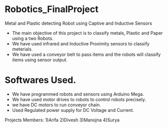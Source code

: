 # Robotics_FinalProject
Metal and Plastic detecting Robot using Captive and Inductive Sensors
- The main objective of this project is to classify metals, Plastic and Paper using a two Robots.
- We have used infrared and Inductive Proximity sensors to classify meterials. 
- We have used a conveyor belt to pass items and the robots will classify items using sensor output.
# Softwares Used.
- We have programmed robots and sensors using Arduino Mega.
- We have used motor drives to robots to control robots precisely.
- we have DC motors to run conveyor chain.
- Used Regulated power supply for DC Voltage and Current.

Projects Members:
1)Arifa
2)Divesh
3)Manojna
4)Surya
